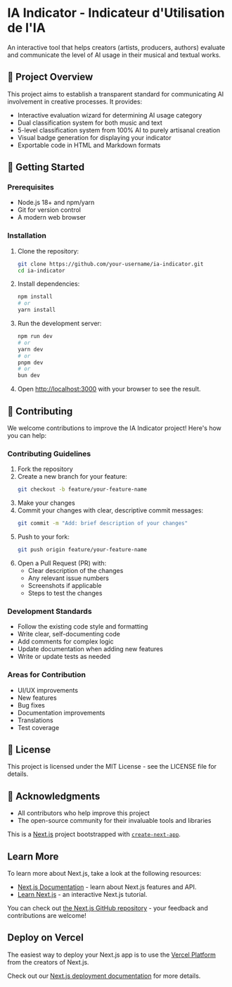 # IA Indicator - Indicateur d'Utilisation de l'IA

An interactive tool that helps creators (artists, producers, authors) evaluate and communicate the level of AI usage in their musical and textual works.

## 🎯 Project Overview

This project aims to establish a transparent standard for communicating AI involvement in creative processes. It provides:

- Interactive evaluation wizard for determining AI usage category
- Dual classification system for both music and text
- 5-level classification system from 100% AI to purely artisanal creation
- Visual badge generation for displaying your indicator
- Exportable code in HTML and Markdown formats

## 🚀 Getting Started

### Prerequisites

- Node.js 18+ and npm/yarn
- Git for version control
- A modern web browser

### Installation

1. Clone the repository:

   ```bash
   git clone https://github.com/your-username/ia-indicator.git
   cd ia-indicator
   ```

2. Install dependencies:

   ```bash
   npm install
   # or
   yarn install
   ```

3. Run the development server:

   ```bash
   npm run dev
   # or
   yarn dev
   # or
   pnpm dev
   # or
   bun dev
   ```

4. Open [http://localhost:3000](http://localhost:3000) with your browser to see the result.

## 🤝 Contributing

We welcome contributions to improve the IA Indicator project! Here's how you can help:

### Contributing Guidelines

1. Fork the repository
2. Create a new branch for your feature:
   ```bash
   git checkout -b feature/your-feature-name
   ```
3. Make your changes
4. Commit your changes with clear, descriptive commit messages:
   ```bash
   git commit -m "Add: brief description of your changes"
   ```
5. Push to your fork:
   ```bash
   git push origin feature/your-feature-name
   ```
6. Open a Pull Request (PR) with:
   - Clear description of the changes
   - Any relevant issue numbers
   - Screenshots if applicable
   - Steps to test the changes

### Development Standards

- Follow the existing code style and formatting
- Write clear, self-documenting code
- Add comments for complex logic
- Update documentation when adding new features
- Write or update tests as needed

### Areas for Contribution

- UI/UX improvements
- New features
- Bug fixes
- Documentation improvements
- Translations
- Test coverage

## 📝 License

This project is licensed under the MIT License - see the LICENSE file for details.

## 🌟 Acknowledgments

- All contributors who help improve this project
- The open-source community for their invaluable tools and libraries

This is a [Next.js](https://nextjs.org) project bootstrapped with [`create-next-app`](https://nextjs.org/docs/app/api-reference/cli/create-next-app).

## Learn More

To learn more about Next.js, take a look at the following resources:

- [Next.js Documentation](https://nextjs.org/docs) - learn about Next.js features and API.
- [Learn Next.js](https://nextjs.org/learn) - an interactive Next.js tutorial.

You can check out [the Next.js GitHub repository](https://github.com/vercel/next.js) - your feedback and contributions are welcome!

## Deploy on Vercel

The easiest way to deploy your Next.js app is to use the [Vercel Platform](https://vercel.com/new?utm_medium=default-template&filter=next.js&utm_source=create-next-app&utm_campaign=create-next-app-readme) from the creators of Next.js.

Check out our [Next.js deployment documentation](https://nextjs.org/docs/app/building-your-application/deploying) for more details.
